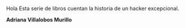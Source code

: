 Hola Esta serie de libros cuentan la historia de un hacker excepcional.

**Adriana Villalobos Murillo**
